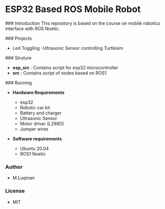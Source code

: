 # ESP32 Based ROS Mobile Robot


### Introduction
This repository is based on the course on mobile robotics interface with ROS Noetic.

### Projects
- Led Toggling
-Ultrasonic Sensor controlling Turtlesim


### Struture

- **esp_src** : Contains script for esp32 microcontroller
- **src** : Contains script of nodes based on ROS1

### Running

- **Hardware Requirements** 
    - esp32
    - Robotic car kit
    - Battery and charger
    - Ultrasonic Sensor
    - Motor driver (L298D)
    - Jumper wires

- **Software requirements**
    - Ubuntu 20.04
    - ROS1 Noetic

### Author
- M.Luqman

### License
- MIT